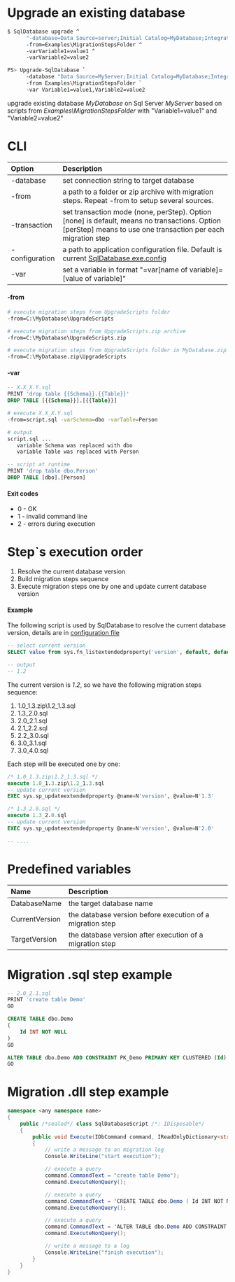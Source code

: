 Upgrade an existing database
===========================

```bash
$ SqlDatabase upgrade ^
      "-database=Data Source=server;Initial Catalog=MyDatabase;Integrated Security=True" ^
      -from=Examples\MigrationStepsFolder ^
      -varVariable1=value1 ^
      -varVariable2=value2

PS> Upgrade-SqlDatabase `
      -database "Data Source=MyServer;Initial Catalog=MyDatabase;Integrated Security=True" `
      -from Examples\MigrationStepsFolder `
      -var Variable1=value1,Variable2=value2
```
upgrade existing database *MyDatabase* on Sql Server *MyServer* based on scripts from *Examples\MigrationStepsFolder* with "Variable1=value1" and "Variable2=value2"

CLI
===

|Option|Description|
|:--|:----------|
|-database|set connection string to target database|
|-from|a path to a folder or zip archive with migration steps. Repeat -from to setup several sources.|
|-transaction|set transaction mode (none, perStep). Option [none] is default, means no transactions. Option [perStep] means to use one transaction per each migration step|
|-configuration|a path to application configuration file. Default is current [SqlDatabase.exe.config](https://github.com/max-ieremenko/SqlDatabase/tree/master/Examples/ConfigurationFile)|
|-var|set a variable in format "=var[name of variable]=[value of variable]"|

#### -from

```bash
# execute migration steps from UpgradeScripts folder
-from=C:\MyDatabase\UpgradeScripts

# execute migration steps from UpgradeScripts.zip archive
-from=C:\MyDatabase\UpgradeScripts.zip

# execute migration steps from UpgradeScripts folder in MyDatabase.zip archive
-from=C:\MyDatabase.zip\UpgradeScripts
```

#### -var

```sql
-- X.X_X.Y.sql
PRINT 'drop table {{Schema}}.{{Table}}'
DROP TABLE [{{Schema}}].[{{Table}}]
```

```bash
# execute X.X_X.Y.sql
-from=script.sql -varSchema=dbo -varTable=Person

# output
script.sql ...
   variable Schema was replaced with dbo
   variable Table was replaced with Person
```

```sql
-- script at runtime
PRINT 'drop table dbo.Person'
DROP TABLE [dbo].[Person]
```

#### Exit codes
* 0 - OK
* 1 - invalid command line
* 2 - errors during execution


Step`s execution order
===============

1. Resolve the current database version
2. Build migration steps sequence
3. Execute migration steps one by one and update current database version

#### Example
The following script is used by SqlDatabase to resolve the current database version, details are in [configuration file](https://github.com/max-ieremenko/SqlDatabase/tree/master/Examples/ConfigurationFile)

```sql
-- select current version
SELECT value from sys.fn_listextendedproperty('version', default, default, default, default, default, default)

-- output
-- 1.2
```

The current version is *1.2*, so we have the following migration steps sequence:
1. 1.0_1.3.zip\1.2_1.3.sql
2. 1.3_2.0.sql
3. 2.0_2.1.sql
4. 2.1_2.2.sql
5. 2.2_3.0.sql
6. 3.0_3.1.sql
7. 3.0_4.0.sql

Each step will be executed one by one:
```sql
/* 1.0_1.3.zip\1.2_1.3.sql */
execute 1.0_1.3.zip\1.2_1.3.sql
-- update current version
EXEC sys.sp_updateextendedproperty @name=N'version', @value=N'1.3'

/* 1.3_2.0.sql */
execute 1.3_2.0.sql
-- update current version
EXEC sys.sp_updateextendedproperty @name=N'version', @value=N'2.0'

-- ....
```

Predefined variables
====================

|Name|Description|
|:--|:----------|
|DatabaseName|the target database name|
|CurrentVersion|the database version before execution of a migration step|
|TargetVersion|the database version after execution of a migration step|


Migration .sql step example
=============================
```sql
-- 2.0_2.1.sql
PRINT 'create table Demo'
GO

CREATE TABLE dbo.Demo
(
	Id INT NOT NULL
)
GO

ALTER TABLE dbo.Demo ADD CONSTRAINT PK_Demo PRIMARY KEY CLUSTERED (Id)
GO
```

Migration .dll step example
=======================

```C#
namespace <any namespace name>
{
    public /*sealed*/ class SqlDatabaseScript /*: IDisposable*/
    {
        public void Execute(IDbCommand command, IReadOnlyDictionary<string, string> variables)
        {
            // write a message to an migration log
            Console.WriteLine("start execution");

            // execute a query
            command.CommandText = "create table Demo");
            command.ExecuteNonQuery();

            // execute a query
            command.CommandText = 'CREATE TABLE dbo.Demo ( Id INT NOT NULL )';
            command.ExecuteNonQuery();

            // execute a query
            command.CommandText = 'ALTER TABLE dbo.Demo ADD CONSTRAINT PK_Demo PRIMARY KEY CLUSTERED (Id)';
            command.ExecuteNonQuery();

            // write a message to a log
            Console.WriteLine("finish execution");
        }
    }
}
```